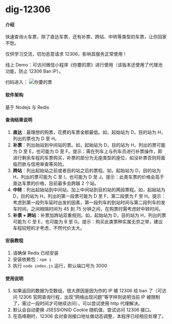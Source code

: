 # dig-12306

#### 介绍
快速查询火车票，除了直达车票，还有补票、跨站、中转等类型的车票，让你回家不愁。

仅供学习交流，切勿恶意请求 12306，影响其服务正常使用！

线上 Demo：可访问微信小程序《你要的票》进行使用（该版本还使用了代理池功能，防止 12306 Ban IP）。

扫码进入：
![你要的票](https://i.imgur.com/wDWGQ2E.jpg)

#### 软件架构
基于 Nodejs 与 Redis

#### 查询结果说明
1.  **直达**：最理想的购票，花费的车票金额最低。如，起始站为 D，目的站为 H，列出的票也为 D 至 H。
2.  **补票**：列出始站到中间站的票。如，起始站为 D，目的站为 H，列出的票可能为 D 至 E，也可能为 D 至 F。提示：需在列车上与列车员进行补票操作，即进行剩余车程的车票购买，补票的部分为无座类型的座位，如没补票否则将面临罚款与信用审查等风险。
3.  **跨站**：列出起始站之前或者目的站之后的票程。如，起始站为 D，目的站为 H，列出的票可能为 C 至 I，也可能为 D 至 J。提示：此类车票的价格会高于直达车票的价格，目前最多会跨越 2 个站。
4.  **中转**：列出起始站到中间站，加上中间站到目的站的两段票程。如，起始站为 D，目的站为 H，列出的第一段票可能为 D 至 F，第二段票为 F 至 H。提示：考虑到第一段列车延时出发的因素，第一段列车的到站时间与第二段列车的发车时间，之间相隔时间为 45 到 75 分钟之间，在购票时需考虑好中转时间。
5.  **补票 + 跨站**：补票加跨站双重规则。如，起始站为 D，目的站为 H，列出的票可能为 C 至 E，也可能为 B 至 G。提示：购买此类票种实属无奈之举，建议车程较短的才考虑，不然代价太大。

#### 安装教程

1.  请确保 Redis 已经安装
2.  安装依赖包：`npm i`
3.  执行 `node index.js` 运行，默认端口号为 3000

#### 使用说明

1.  如果返回的数据为空数组，很大原因是因为你的 IP 被 12306 给 ban 了（可访问 12306 官网查询行程，出现“网络出现问题”等字样则说明当前 IP 被限制了，需过一段时间才可继续访问），可以尝试使用 http 代理解决。
2.  默认会自动更换 JSESSIONID Cookie 随机值，尝试访问 12306 接口。
3.  在高峰期时，12306 会对查询接口地址做动态调整，本程序已经相应处理了。